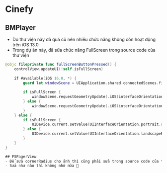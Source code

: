 # Cinefy
## BMPlayer
- Do thư viện này đã quá cũ nên nhiều chức năng không còn hoạt động trên iOS 13.0
- Trong dự án này, đã sửa chức năng FullScreen trong source code của thư viện
```swift
@objc fileprivate func fullScreenButtonPressed() {
    controlView.updateUI(!self.isFullScreen)
    
    if #available(iOS 16.0, *) {
        guard let windowScene = UIApplication.shared.connectedScenes.first as? UIWindowScene else { return }
        
        if isFullScreen {
            windowScene.requestGeometryUpdate(.iOS(interfaceOrientations: .portrait))
        } else {
            windowScene.requestGeometryUpdate(.iOS(interfaceOrientations: .landscapeRight))
        }
    } else {
        if isFullScreen {
            UIDevice.current.setValue(UIInterfaceOrientation.portrait.rawValue, forKey: "orientation")
        } else {
            UIDevice.current.setValue(UIInterfaceOrientation.landscapeRight.rawValue, forKey: "orientation")
        }
    }
}

## FSPagerView
- Để sửa cornerRadius cho ảnh thì cũng phải sửa trong source code của thư viện
- Sửa như nào thì không nhớ nữa 🙂
